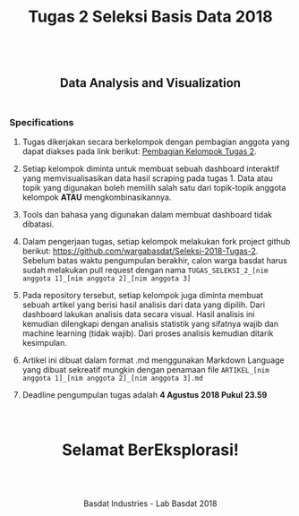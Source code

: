 <h1 align="center">
  <br>
  Tugas 2 Seleksi Basis Data 2018
  <br>
  <br>
</h1>

<h2 align="center">
  <br>
  Data Analysis and Visualization
  <br>
  <br>
</h2>


### Specifications

1. Tugas dikerjakan secara berkelompok dengan pembagian anggota yang dapat diakses pada link berikut: [Pembagian Kelompok Tugas 2](https://docs.google.com/spreadsheets/d/1rmLotmW_yk60mK78awBMLF9fTukAXSWLmQl1fVkHYn8/edit?usp=sharing).

2. Setiap kelompok diminta untuk membuat sebuah dashboard interaktif yang memvisualisasikan data hasil scraping pada tugas 1. Data atau topik yang digunakan boleh memilih salah satu dari topik-topik anggota kelompok __ATAU__ mengkombinasikannya.

3. Tools dan bahasa yang digunakan dalam membuat dashboard tidak dibatasi.

4. Dalam pengerjaan tugas, setiap kelompok melakukan fork project github berikut: https://github.com/wargabasdat/Seleksi-2018-Tugas-2. Sebelum batas waktu pengumpulan berakhir, calon warga basdat harus sudah melakukan pull request dengan nama ```TUGAS_SELEKSI_2_[nim anggota 1]_[nim anggota 2]_[nim anggota 3]```

5. Pada repository tersebut, setiap kelompok juga diminta membuat sebuah artikel yang berisi hasil analisis dari data yang dipilih. Dari dashboard lakukan analisis data secara visual. Hasil analisis ini kemudian dilengkapi dengan analisis statistik yang sifatnya wajib dan machine learning (tidak wajib). Dari proses analisis kemudian ditarik kesimpulan.

6. Artikel ini dibuat dalam format .md menggunakan Markdown Language yang dibuat sekreatif mungkin dengan penamaan file ```ARTIKEL_[nim anggota 1]_[nim anggota 2]_[nim anggota 3].md```

7. Deadline pengumpulan tugas adalah __4 Agustus 2018 Pukul 23.59__

<h1 align="center">
  <br>
  Selamat BerEksplorasi!
  <br>
  <br>
</h1>

<p align="center">
  <br>
  Basdat Industries - Lab Basdat 2018
  <br>
  <br>
</p>